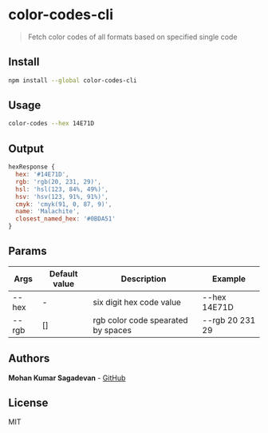 # color-codes-cli

> Fetch color codes of all formats based on specified single code

## Install

```sh
npm install --global color-codes-cli
```

## Usage

```sh
color-codes --hex 14E71D
```

## Output

```js
hexResponse {
  hex: '#14E71D',
  rgb: 'rgb(20, 231, 29)',
  hsl: 'hsl(123, 84%, 49%)',
  hsv: 'hsv(123, 91%, 91%)',
  cmyk: 'cmyk(91, 0, 87, 9)',
  name: 'Malachite',
  closest_named_hex: '#0BDA51'
}
```

## Params

| Args  | Default value | Description                        | Example         |
| ----- | ------------- | ---------------------------------- | --------------- |
| --hex | -             | six digit hex code value           | --hex 14E71D    |
| --rgb | []            | rgb color code spearated by spaces | --rgb 20 231 29 |

## Authors

**Mohan Kumar Sagadevan** - [GitHub](https://github.com/mohankumar27)

## License

MIT
